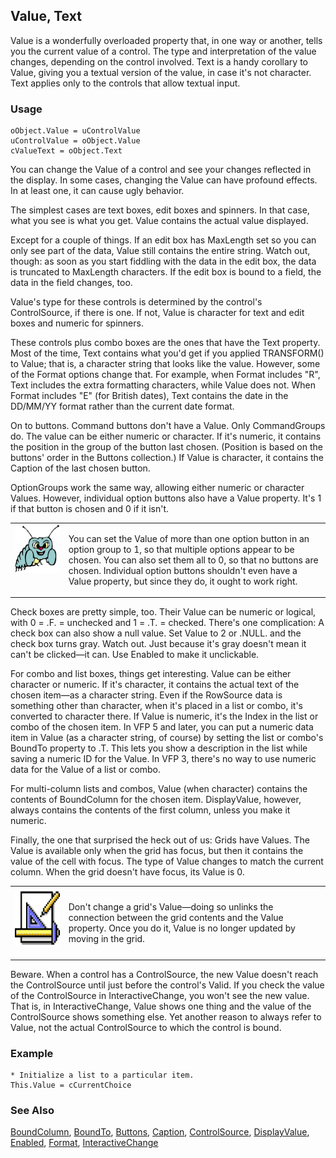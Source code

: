 ## Value, Text

Value is a wonderfully overloaded property that, in one way or another, tells you the current value of a control. The type and interpretation of the value changes, depending on the control involved. Text is a handy corollary to Value, giving you a textual version of the value, in case it's not character. Text applies only to the controls that allow textual input.

### Usage

```foxpro
oObject.Value = uControlValue
uControlValue = oObject.Value
cValueText = oObject.Text
```

You can change the Value of a control and see your changes reflected in the display. In some cases, changing the Value can have profound effects. In at least one, it can cause ugly behavior.

The simplest cases are text boxes, edit boxes and spinners. In that case, what you see is what you get. Value contains the actual value displayed.

Except for a couple of things. If an edit box has MaxLength set so you can only see part of the data, Value still contains the entire string. Watch out, though: as soon as you start fiddling with the data in the edit box, the data is truncated to MaxLength characters. If the edit box is bound to a field, the data in the field changes, too.

Value's type for these controls is determined by the control's ControlSource, if there is one. If not, Value is character for text and edit boxes and numeric for spinners. 

These controls plus combo boxes are the ones that have the Text property. Most of the time, Text contains what you'd get if you applied TRANSFORM() to Value; that is, a character string that looks like the value. However, some of the Format options change that. For example, when Format includes "R", Text includes the extra formatting characters, while Value does not. When Format includes "E" (for British dates), Text contains the date in the DD/MM/YY format rather than the current date format.

On to buttons. Command buttons don't have a Value. Only CommandGroups do. The value can be either numeric or character. If it's numeric, it contains the position in the group of the button last chosen. (Position is based on the buttons' order in the Buttons collection.) If Value is character, it contains the Caption of the last chosen button. 

OptionGroups work the same way, allowing either numeric or character Values. However, individual option buttons also have a Value property. It's 1 if that button is chosen and 0 if it isn't.

<table border=0 cellspacing=0 cellpadding=0 width=100%>
<tr>
  <td width=17% valign=top>
<img width=95 height=77 src="bug.gif"></p>
  </td>
  <td width=83%>
  <p>You can set the Value of more than one option button in an option group to 1, so that multiple options appear to be chosen. You can also set them all to 0, so that no buttons are chosen. Individual option buttons shouldn't even have a Value property, but since they do, it ought to work right.</p>
  </td>
 </tr>
</table>

Check boxes are pretty simple, too. Their Value can be numeric or logical, with 0 = .F. = unchecked and 1 = .T. = checked. There's one complication: A check box can also show a null value. Set Value to 2 or .NULL. and the check box turns gray. Watch out. Just because it's gray doesn't mean it can't be clicked&mdash;it can. Use Enabled to make it unclickable.

For combo and list boxes, things get interesting. Value can be either character or numeric. If it's character, it contains the actual text of the chosen item&mdash;as a character string. Even if the RowSource data is something other than character, when it's placed in a list or combo, it's converted to character there. If Value is numeric, it's the Index in the list or combo of the chosen item. In VFP 5 and later, you can put a numeric data item in Value (as a character string, of course) by setting the list or combo's BoundTo property to .T. This lets you show a description in the list while saving a numeric ID for the Value. In VFP 3, there's no way to use numeric data for the Value of a list or combo.

For multi-column lists and combos, Value (when character) contains the contents of BoundColumn for the chosen item. DisplayValue, however, always contains the contents of the first column, unless you make it numeric.

Finally, the one that surprised the heck out of us: Grids have Values. The Value is available only when the grid has focus, but then it contains the value of the cell with focus. The type of Value changes to match the current column. When the grid doesn't have focus, its Value is 0.

<table border=0 cellspacing=0 cellpadding=0 width=100%>
<tr>
  <td width=17% valign=top>
<img width=94 height=94 src="Design.gif"></p>
  </td>
  <td width=83%>
  <p>Don't change a grid's Value&mdash;doing so unlinks the connection between the grid contents and the Value property. Once you do it, Value is no longer updated by moving in the grid.</p>
  </td>
 </tr>
</table>

Beware. When a control has a ControlSource, the new Value doesn't reach the ControlSource until just before the control's Valid. If you check the value of the ControlSource in InteractiveChange, you won't see the new value. That is, in InteractiveChange, Value shows one thing and the value of the ControlSource shows something else. Yet another reason to always refer to Value, not the actual ControlSource to which the control is bound.

### Example

```foxpro
* Initialize a list to a particular item.
This.Value = cCurrentChoice
```
### See Also

[BoundColumn](s4g481.md), [BoundTo](s4g668.md), [Buttons](s4g466.md), [Caption](s4g482.md), [ControlSource](s4g588.md), [DisplayValue](s4g481.md), [Enabled](s4g360.md), [Format](s4g312.md), [InteractiveChange](s4g370.md)